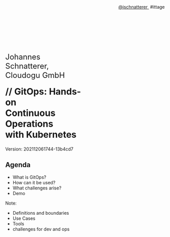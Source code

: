 <!-- .slide: style="text-align: center"  -->
<!-- .slide: data-background-image="images/Deckblatt_16zu9_IT-Tage2021.pptx.svg"  -->

<div style="text-align: right !important;">
    <a href='https://twitter.com/jschnatterer' class="social" target="_blank">
    <i class='fab fa-twitter'></i>
    @jschnatterer   
    </a>
    &nbsp;#ittage
</div>

<br/><br/>

<font size="100"><i class="fab fa-git-alt" style="color: #F05133"></i>&nbsp;<i class="fas fa-sync"></i></font>
<img data-src="images/k8s_logo.svg" width="5%;" />

<div style="width: 50%;">

<font size="5">Johannes Schnatterer, Cloudogu GmbH
</font>
<h1 class="title" style="margin: 20px 0 20px 0">
    <span class="title-accent">//</span> 
    GitOps: Hands-on<br/>Continuous Operations<br/>with Kubernetes
</h1>


<div class="title-version">
Version: 202112061744-13b4cd7
</div>

<p class="state-background" style="font-size: 0.9em">
    <a href="pdf/GitOps:%20Introduction%20to%20Continuous%20Operations%20with%20Kubernetes.pdf">
       <i class="far fa-file-pdf"></i>
</a></p>

</div>



## Agenda

- What is GitOps?
- How can it be used? 
- What challenges arise?
- Demo

Note:

- Definitions and boundaries
- Use Cases
- Tools
- challenges for dev and ops